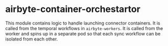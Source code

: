 # airbyte-container-orchestartor

This module contains logic to handle launching connector containers. It is called from the temporal workflows in `airbyte-workers`. It is called from the worker and spins up in a separate pod so that each sync workflow can be isolated from each other.
